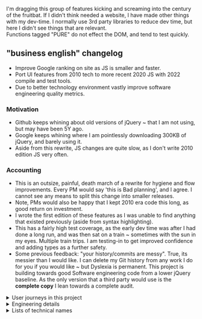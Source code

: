 I'm dragging this group of features kicking and screaming into the century of the fruitbat.   If I didn't think needed a website, I have made other things with my dev-time.   I normally use 3rd party libraries to reduce dev time, but here I didn't see things that are relevant.  
Functions tagged "PURE" do not effect the DOM, and tend to test quickly.

## "business english" changelog

- Improve Google ranking on site as JS is smaller and faster.
- Port UI features from 2010 tech to more recent 2020 JS with 2022 compile and test tools.
- Due to better technology environment vastly improve software engineering quality metrics.

### Motivation

- Github keeps whining about old versions of jQuery ~ that I am not using, but may have been 5Y ago.
- Google keeps whining where I am pointlessly downloading 300KB of jQuery, and barely using it.
- Aside from this rewrite, JS changes are quite slow, as I don't write 2010 edition JS very often.

### Accounting

- This is an outsize, painful, death march of a rewrite for hygiene and flow improvements.  Every PM would say 'this is Bad planning', and I agree.  I cannot see any means to split this change into smaller releases.
- Note, PMs would also be happy that I kept 2010 era code this long, as good return on investment.
- I wrote the first edition of these features as I was unable to find anything that existed previously (aside from syntax highlighting).  
- This has a fairly high test coverage, as the early dev time was after I had done a long run, and was then sat on a train ~ sometimes with the sun in my eyes.   Multiple train trips.  I am testing-in to get improved confidence and adding types as a further safety.  
- Some previous feedback: "your history/commits are messy".  True, its messier than I would like.  I can delete my Git history from any work I do for you if you would like ~ but Dyslexia is permanent.  This project is building towards good Software engineering code from a lower jQuery baseline.  As the only version that a third party would use is the **complete copy** I lean towards a complete audit.   

<details>
<summary> User journeys in this project </summary>

### User journeys in this project

I am making a copy of the user interactions here (in the new project), as I would like to deprecate the older projects entirely.  There are some sample pages in my website, with stress on 'some', but I would like to avoid adding further samples here.  I can make links on this README...

- Adjacent articles 
	- User AJ deep links into my site from a search engine.
	- The target information is precise, but my boring site has enough meta information that this article is seems relevant.  
	- AJ scans the longish page, the page content is organised this this is comfortable;  
	- however, this was the wrong article. 
	- but having read to the end, AJ sees a row of other articles.
	- The third one seems better to his needs, not what he typed into the search, and AJ starts to open it
	- when the mouse gets to the button, a tooltip appears showing the new page description; 
	- This is definitely what AJ needs, and clicks on the button.
	- New page loads and replaces previous.
	- UX iteration: should I make feature this an infinite scroll of articles?  Currently the range of articles is clipped to what will fit on the screen,
	- UX iteration: the tooltips do no block mouse events, but people can't see this.  Translucence is bad for readability, but may indicate this.
    - UX note: categorisation was done my me.  Its possible other people may categorise differently.
- Fancy meta data on links
	- On a deep-link article, AJ is reading in detail, but needs authoritative sources to hand to management.
	- This site uses Harvard notation? But whilst hovering a link to see the URL, a rich link description appears.
	- AJ like the convenience of this, it allows him to easily make an evaluation about the usefulness of the link to his needs. 
    - The links correlate with the text, which is good.
	- AJ feels more confident about the site that is clearly making it easy to depart if he wishes.
	- AJ wishes there was a copy link option, but he also thinks that he ought to read the links rather than send them to a director. 
	- Later he views the site from his phone, and discover the now too small links in the page are moved to a list at the end of the page.  Bonus.  This makes this page accessible.
	- UX: there are no hover actions on a phone, so the extra information is permanently displayed.
	- UX: There is a warning ~ mostly for the dev ~ when links are dead to the meta building script.  Cloudflare is blocking action.
- SM/ share feature 
	- Whilst on the phone, AJ sees there has been some redesign for the smaller screen.
	- The row of SM links is now folded away,
	- AJ can see a "share" button, and uses this
	- and sees the previous list of SM.  Standard.  
	- But the first option is 'copy link' for the current article.  Useful.  But not relevant to needs now.
- 'Reading time' guide
	- On first impression AJ notes a fairly standard "reading time" guide.  This is useful but not that noteworthy.
	- It does mean that he sorts the order of his reading list for best use of time. 
- Effects
	- On a more code focussed page, AJ sees the links have been decorated with some sort of emotie.   The little logos for docs and github.  Cute, improves readability, but again not significant.

</details>
<details>
<summary> Engineering details </summary>

## Engineering

Unlike many situations at work, there is no value and no attention to intermediate steps should be applied on this project.   I have a running platform, I will upgrade when the painful rewrite is complete.
In many places this project drags legacy "this code is good, it fixes this awkward oversight in that browser" to "this code is organised and tidy AND adds these UX features".  So this JS is now closer to how I write other languages.

My work sequence has been:

- port JS 1.6 to es2020
- ditch unused features, and improve readability/ English
- split into better modules
- port to typescript and better CSS/HTML
- add many tests
- split into better modules, refactor, and improve English again

Pls note English is my first language #leSigh.

### Engineering changelog

- **_NOTE_** Commits at the start of this project are completely meaningless, as its just when I moved the code back to my dev machine. They are meaningless duration markers, rather than feature markers.
- Some of these unit tests are less meaningful than others, regrettably (running from Node).   It would be nice to setup test from a browser.  To *look* at the UX (as in, I am being the success/ fail criterion), I did some manual testing
- Use new language features (ADD a few KB of source) without jQuery (DROP >300KB of source). Dropping jQuery, as "select downloaded features" feature has been removed from https://jquery.com
- Drop unused features. This makes everything less confusing and more readable.
- With JS modules, have less functions inside functions, so unit tests are easier.   Improve unit-test coverage as its now feasible (rather than behaviour testing).
- Use TEST_ONLY symbols that expose entire module to unit tests.   I will add config to strip them in release build.
- Drop legacy test tools.
- As proper TDD units as I have better tools now (JS modules + a fake DOM), make code better ~ separately to, and above every other bullet point. WARN: Some tests cannot be run outside of a real webrowser.
- Vastly improve English/ readability of the code. Gain is separate to all other points.
- As all this code is made after a minimiser script is adopted, faction code more finely into logical modules. So its more readable.
- As a design principle, I have tried to avoid using global objects in my code to make testing easier.   I can pass in, say, ''document'' as an optional param.
- As a very non-funny joke: the first two versions of the SM sharebar are legacy HTML, but very easy to unit-test. Now I have much better test tech and libraries and less good tests on this feature.
- This has quite high levels of testing.   I have used JSDOM as part of JEST and similar tools.  This project is the first time I am using it directly.   It is a quite civilised was to test.
- Assuming this project is frozen on feature completion, I do not need an installer.   I will manually copy 1 compiled file to the static-host local-image.
- I have used a short term solution to minification, as I need to move forward.
- As far as Vite is a _code bundler_, I need to make all these separate outcome files as separate configs.  I probably can reduce the amount of configs duplication at a later date.   To repeat for clarity, each generated file is a separate file to syntax high-lighting for other languages.  Note again, CSS syntax highlighting isn't perfect. 
- There are some pages that I will need to retire or use CDN to host needed libraries.
- There isn't much logging, but logging is held to a wrapper, so I could jump to a centralised log (such as ELK) if I need to in future.
- My code has complex/ unexpected behaviour if you change the DOM/ document object without changing state.  This shouldn't be an issue outside of tests, as this code doesn't support SSR presently.
- Minor gain for Google, I made the sliding window feature in Adjacent module this time, as I have more articles in each group.  This means unnecessary (not-rendered) nodes are not added to the HTML.  My rebuild of the Adjacent HTML is also smaller.  
- As this lump of JS is a single project rather than 6, there are less control flag needed. This make the code a bit simpler.
- This has a function equivalent to void main (core).  This is allowed to have a high volume and complexity as it wraps *all the other* methods.  As an architecture detail, I think this isn't avoidable.
- The highlight source is now in TS, as I found the type definitions.
- The process of expanding the number of tools in this project is adding features, but also acting as a lint as it shows small oversights.
- OLD TECH:: 
  - first bundle: 1MB flat
  - second bundle (smaller stdlib): 670KB
  - above but with with minify: 361KB
  - above but with dead code removal: 250KB
- NEW TECH (ignoring unit tests)::
  - complete build: 75KB flat
  - above with with minification: 23KB
  - Note dead code removal didn't make any impact here, as tree shaking works properly now
  - above with gzip: 9KB  
  - I think I have perfect feature match, and new solution is 4% of volume of previous solution.

</details>
<details>
<summary> Lists of technical names </summary>

#### Known params that this code processes

- ''first'' string - only used in the group-indexes articles
- ''debug'' boolean - adjusts how many log messages are written
- ''mobile'' boolean - force interpretation of current machine as a mobile device. In unit tests this MUST BE SET (1 or 0), as JSdom isn't a phone

#### Known CSS containers that this code processes

- .popOverWidget
- .tabsComponent
- .shareMenu
- .addReading
- .addArrow
- .addBashSamples
- .addReferences

</details>

